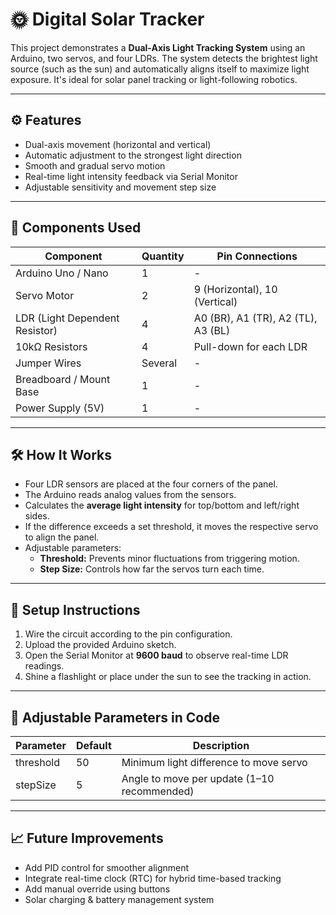 # 🌞 Digital Solar Tracker

This project demonstrates a **Dual-Axis Light Tracking System** using an Arduino, two servos, and four LDRs. The system detects the brightest light source (such as the sun) and automatically aligns itself to maximize light exposure. It's ideal for solar panel tracking or light-following robotics.

---

## ⚙️ Features

- Dual-axis movement (horizontal and vertical)
- Automatic adjustment to the strongest light direction
- Smooth and gradual servo motion
- Real-time light intensity feedback via Serial Monitor
- Adjustable sensitivity and movement step size

---

## 🔩 Components Used

| Component                     | Quantity | Pin Connections               |
|-------------------------------|----------|--------------------------------|
| Arduino Uno / Nano            | 1        | -                              |
| Servo Motor                   | 2        | 9 (Horizontal), 10 (Vertical)  |
| LDR (Light Dependent Resistor) | 4        | A0 (BR), A1 (TR), A2 (TL), A3 (BL) |
| 10kΩ Resistors                | 4        | Pull-down for each LDR         |
| Jumper Wires                  | Several  | -                              |
| Breadboard / Mount Base       | 1        | -                              |
| Power Supply (5V)             | 1        | -                              |


---

## 🛠️ How It Works

- Four LDR sensors are placed at the four corners of the panel.
- The Arduino reads analog values from the sensors.
- Calculates the **average light intensity** for top/bottom and left/right sides.
- If the difference exceeds a set threshold, it moves the respective servo to align the panel.
- Adjustable parameters:
  - **Threshold:** Prevents minor fluctuations from triggering motion.
  - **Step Size:** Controls how far the servos turn each time.

---

## 🚀 Setup Instructions

1. Wire the circuit according to the pin configuration.
2. Upload the provided Arduino sketch.
3. Open the Serial Monitor at **9600 baud** to observe real-time LDR readings.
4. Shine a flashlight or place under the sun to see the tracking in action.

---

## 🔧 Adjustable Parameters in Code

| Parameter   | Default | Description                             |
|-------------|---------|-----------------------------------------|
| threshold   | 50      | Minimum light difference to move servo |
| stepSize    | 5       | Angle to move per update (1–10 recommended) |

---

## 📈 Future Improvements

- Add PID control for smoother alignment
- Integrate real-time clock (RTC) for hybrid time-based tracking
- Add manual override using buttons
- Solar charging & battery management system




